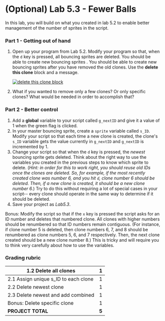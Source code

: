 # (Optional) Lab 5.3 - Fewer Balls

In this lab, you will build on what you created in lab 5.2 to enable better management of the number of sprites in the script.

### Part 1 - Getting out of hand

1.  Open up your program from Lab 5.2. Modify your program so that, when the `d` key is pressed, all bouncing sprites are deleted. You should be able to create new bouncing sprites . You should be able to create new bouncing sprites after you have removed the old clones. Use the **delete this clone** block and a message.

    [![delete this clone block](https://github.com/TEALSK12/introduction-to-computer-science/raw/master/images/delete\_this\_clone.png)](https://github.com/TEALSK12/introduction-to-computer-science/blob/master/images/delete\_this\_clone.png)
2. What if you wanted to remove only a few clones? Or only specific clones? What would be needed in order to accomplish that?

### Part 2 - Better control

1. Add a **global** variable to your script called `g_nextID` and give it a value of 1 when the green flag is clicked.
2. In your master bouncing sprite, create a `sprite` variable called `s_ID`. Modify your script so that each time a new clone is created, the clone's `s_ID` variable gets the value currently in `g_nextID` and `g_nextID` is incremented by 1.
3. Change your script so that when the `d` key is pressed, the _newest_ bouncing sprite gets deleted. Think about the right way to use the variables you created in the previous steps to know which sprite to delete. (_Hint: in order for this to work right, you should reuse old IDs once the clones are deleted. So, for example, if the most recently created clone was number 6, and you hit `d`, clone number 6 should be deleted. Then, if a new clone is created, it should be a new clone number 6._) Try to do this without requiring a lot of special cases in your script-- every clone should operate in the same way to determine if it should be deleted.
4. Save your project as _Lab5.3_.

Bonus: Modify the script so that if the `x` key is pressed the script asks for an ID number and deletes that numbered clone. All clones with higher numbers should be renumbered so that ID numbers remain contiguous. (For instance, if clone number 5 is deleted, then clone numbers 6, 7, and 8 should be renumbered as clone numbers 5, 6, and 7 respectively. Then, the next clone created should be a new clone number 8.) This is tricky and will require you to think very carefully about how to use the variables.

### Grading rubric

| 1.2 Delete all clones                 | 1     |
| ------------------------------------- | ----- |
| 2.1 Assign unique s\_ID to each clone | 1     |
| 2.2 Delete newest clone               | 1     |
| 2.3 Delete newest and add combined    | 1     |
| Bonus: Delete specific clone          | 1     |
| **PROJECT TOTAL**                     | **5** |
